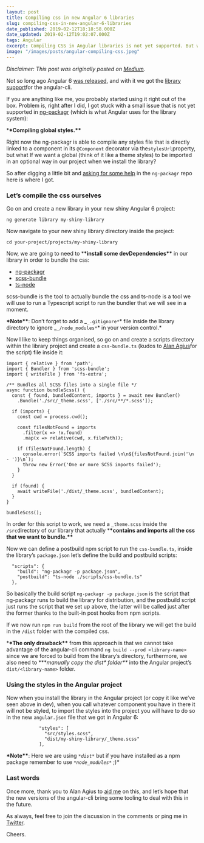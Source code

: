 ```yaml
---
layout: post
title: Compiling css in new Angular 6 libraries
slug: compiling-css-in-new-angular-6-libraries
date_published: 2019-02-12T18:18:58.000Z
date_updated: 2019-02-12T19:02:07.000Z
tags: Angular
excerpt: Compiling CSS in Angular libraries is not yet supported. But we may have a workaround.
image: "/images/posts/angular-compiling-css.jpeg"
---
```


_Disclaimer: This post was originally posted on [Medium](https://medium.com/@Dor3nz/compiling-css-in-new-angular-6-libraries-26f80274d8e5)._

Not so long ago Angular 6 [was released](https://blog.angular.io/version-6-of-angular-now-available-cc56b0efa7a4), and with it we got the [library support](https://github.com/angular/angular-cli/wiki/stories-create-library)for the angular-cli.

If you are anything like me, you probably started using it right out of the box. Problem is, right after I did, I got stuck with a small issue that is not yet supported in [ng-packagr](https://github.com/dherges/ng-packagr) (which is what Angular uses for the library system):

\***\*Compiling global styles.\*\***

Right now the ng-packagr is able to compile any styles file that is directly linked to a component in its `@Component` decorator via the`stylesUrl`property, but what If we want a global (think of it like a theme styles) to be imported in an optional way in our project when we install the library?

So after digging a little bit and [asking for some help](https://github.com/dherges/ng-packagr/issues/839) in the `ng-packagr` repo here is where I got.

### Let’s compile the css ourselves

Go on and create a new library in your new shiny Angular 6 project:

`ng generate library my-shiny-library`

Now navigate to your new shiny library directory inside the project:

`cd your-project/projects/my-shiny-library`

Now, we are going to need to \***\*install some devDependencies\*\*** in our library in order to bundle the css:

- [ng-packagr](https://github.com/dherges/ng-packagr)
- [scss-bundle](https://www.npmjs.com/package/scss-bundle)
- [ts-node](https://www.npmjs.com/package/ts-node)

scss-bundle is the tool to actually bundle the css and ts-node is a tool we will use to run a Typescript script to run the bundler that we will see in a moment.

**\***Note**\*\***: Don’t forget to add a _`_.gitignore*`* file inside the library directory to ignore _`_/node_modules*`* in your version control.\*

Now I like to keep things organised, so go on and create a scripts directory within the library project and create a `css-bundle.ts` (kudos to [Alan Agius](https://github.com/alan-agius4)for the script) file inside it:

    import { relative } from 'path';
    import { Bundler } from 'scss-bundle';
    import { writeFile } from 'fs-extra';

    /** Bundles all SCSS files into a single file */
    async function bundleScss() {
      const { found, bundledContent, imports } = await new Bundler()
        .Bundle('./src/_theme.scss', ['./src/**/*.scss']);

      if (imports) {
        const cwd = process.cwd();

        const filesNotFound = imports
          .filter(x => !x.found)
          .map(x => relative(cwd, x.filePath));

        if (filesNotFound.length) {
          console.error(`SCSS imports failed \n\n${filesNotFound.join('\n - ')}\n`);
          throw new Error('One or more SCSS imports failed');
        }
      }

      if (found) {
        await writeFile('./dist/_theme.scss', bundledContent);
      }
    }

    bundleScss();

In order for this script to work, we need a `_theme.scss` inside the `/src`directory of our library that actually \***\*contains and imports all the css that we want to bundle.\*\***

Now we can define a postbuild npm script to run the `css-bundle.ts`, inside the library’s `package.json` let’s define the build and postbuild scripts:

      "scripts": {
        "build": "ng-packagr -p package.json",
        "postbuild": "ts-node ./scripts/css-bundle.ts"
      },

So basically the build script `ng-packagr -p package.json` is the script that ng-packagr runs to build the library for distribution, and the postbuild script just runs the script that we set up above, the latter will be called just after the former thanks to the built-in post hooks from npm scripts.

If we now run `npm run build` from the root of the library we will get the build in the `/dist` folder with the compiled css.

\***\*The only drawback\*\*** from this approach is that we cannot take advantage of the angular-cli command `ng build --prod <library-name>` since we are forced to build from the library’s directory, furthermore, we also need to \****manually copy the *dist\* folder\*\*** into the Angular project’s `dist/<library-name>` folder.

### Using the styles in the Angular project

Now when you install the library in the Angular project (or copy it like we’ve seen above in dev), when you call whatever component you have in there it will not be styled, to import the styles into the project you will have to do so in the new `angular.json` file that we got in Angular 6:

                "styles": [
                  "src/styles.scss",
                  "dist/my-shiny-library/_theme.scss"
                ],

**\***Note**\*\***: Here we are using *`*dist*`* but if you have installed as a npm package remember to use *`*node_modules*`* ;)\*

### Last words

Once more, thank you to Alan Agius to [aid me](https://github.com/dherges/ng-packagr/issues/839) on this, and let’s hope that the new versions of the angular-cli bring some tooling to deal with this in the future.

As always, feel free to join the discussion in the comments or ping me in [Twitter](https://twitter.com/dor3nz?lang=en).

Cheers.
